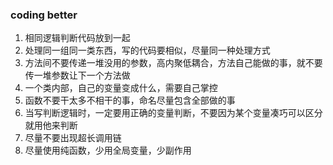 ### coding better  
1. 相同逻辑判断代码放到一起  
2. 处理同一组同一类东西，写的代码要相似，尽量同一种处理方式  
3. 方法间不要传递一堆没用的参数，高内聚低耦合，方法自己能做的事，就不要传一堆参数让下一个方法做  
4. 一个类内部，自己的变量变成什么，需要自己掌控  
5. 函数不要干太多不相干的事，命名尽量包含全部做的事  
6. 当写判断逻辑时，一定要用正确的变量判断，不要因为某个变量凑巧可以区分就用他来判断  
7. 尽量不要出现超长调用链  
8. 尽量使用纯函数，少用全局变量，少副作用  
